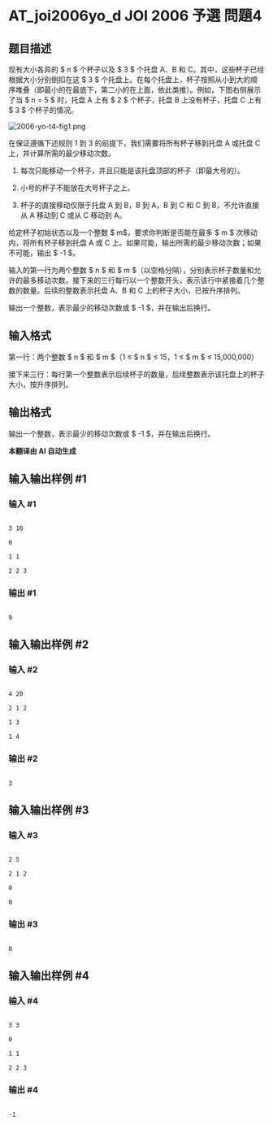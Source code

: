 # AT_joi2006yo_d JOI 2006 予選 問題4

## 题目描述

现有大小各异的 $ n $ 个杯子以及 $ 3 $ 个托盘 A、B 和 C。其中，这些杯子已经根据大小分别倒扣在这 $ 3 $ 个托盘上。在每个托盘上，杯子按照从小到大的顺序堆叠（即最小的在最底下，第二小的在上面，依此类推）。例如，下图右侧展示了当 $ n = 5 $ 时，托盘 A 上有 $ 2 $ 个杯子，托盘 B 上没有杯子，托盘 C 上有 $ 3 $ 个杯子的情况。

![2006-yo-t4-fig1.png](https://cdn.luogu.com.cn/upload/vjudge_pic/AT_joi2006yo_d/3989e3a74d2da66b9d13ba7c6fcf2f10582e4236.png)

在保证遵循下述规则 1 到 3 的前提下，我们需要将所有杯子移到托盘 A 或托盘 C 上，并计算所需的最少移动次数。

1. 每次只能移动一个杯子，并且只能是该托盘顶部的杯子（即最大号的）。
2. 小号的杯子不能放在大号杯子之上。
3. 杯子的直接移动仅限于托盘 A 到 B，B 到 A，B 到 C 和 C 到 B，不允许直接从 A 移动到 C 或从 C 移动到 A。

给定杯子初始状态以及一个整数 $ m$，要求你判断是否能在最多 $ m $ 次移动内，将所有杯子移到托盘 A 或 C 上。如果可能，输出所需的最少移动次数；如果不可能，输出 $ -1 $。

输入的第一行为两个整数 $ n $ 和 $ m $（以空格分隔），分别表示杯子数量和允许的最多移动次数。接下来的三行每行以一个整数开头，表示该行中紧接着几个整数的数量。后续的整数表示托盘 A、B 和 C 上的杯子大小，已按升序排列。

输出一个整数，表示最少的移动次数或 $ -1 $，并在输出后换行。

## 输入格式

第一行：两个整数 $ n $ 和 $ m $（1 ≤ $ n $ ≤ 15，1 ≤ $ m $ ≤ 15,000,000）

接下来三行：每行第一个整数表示后续杯子的数量，后续整数表示该托盘上的杯子大小，按升序排列。

## 输出格式

输出一个整数，表示最少的移动次数或 $ -1 $，并在输出后换行。

 **本翻译由 AI 自动生成**

## 输入输出样例 #1

### 输入 #1

```
3 10
0
1 1
2 2 3
```

### 输出 #1

```
9
```

## 输入输出样例 #2

### 输入 #2

```
4 20
2 1 2
1 3
1 4
```

### 输出 #2

```
3
```

## 输入输出样例 #3

### 输入 #3

```
2 5
2 1 2
0
0
```

### 输出 #3

```
0
```

## 输入输出样例 #4

### 输入 #4

```
3 3
0
1 1
2 2 3
```

### 输出 #4

```
-1
```